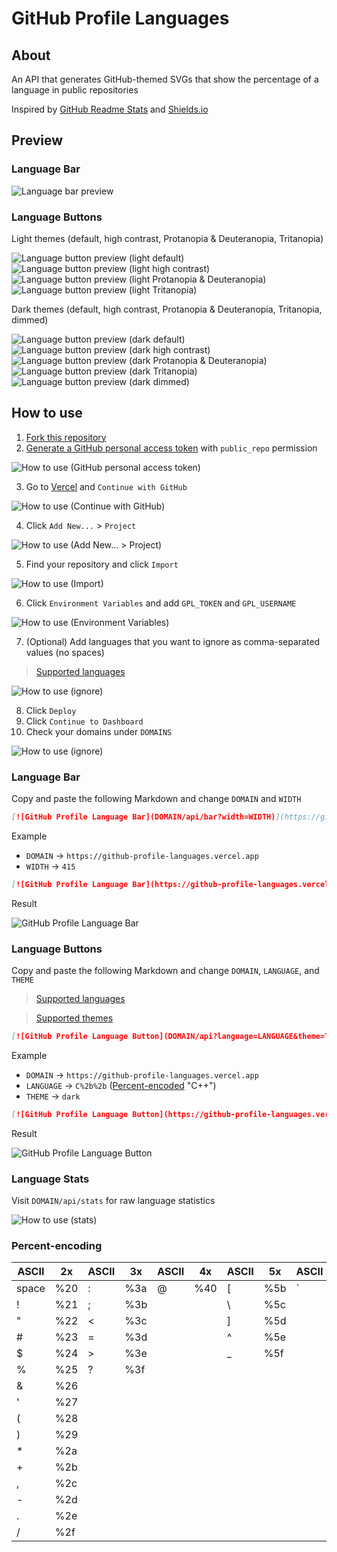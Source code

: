 # GitHub Profile Languages

## About

An API that generates GitHub-themed SVGs that show the percentage of a language in public repositories

Inspired by [GitHub Readme Stats](https://github.com/anuraghazra/github-readme-stats) and [Shields.io](https://github.com/badges/shields)

## Preview

### Language Bar

![Language bar preview](https://github-profile-languages.vercel.app/api/bar?width=415)

### Language Buttons

Light themes (default, high contrast, Protanopia & Deuteranopia, Tritanopia)

![Language button preview (light default)](https://github-profile-languages.vercel.app/api?language=TI%20Program&theme=light)![Language button preview (light high contrast)](https://github-profile-languages.vercel.app/api?language=Java&theme=light_high_contrast)![Language button preview (light Protanopia & Deuteranopia)](https://github-profile-languages.vercel.app/api?language=Processing&theme=light_colorblind)![Language button preview (light Tritanopia)](https://github-profile-languages.vercel.app/api?language=Python&theme=light_tritanopia)

Dark themes (default, high contrast, Protanopia & Deuteranopia, Tritanopia, dimmed)

![Language button preview (dark default)](https://github-profile-languages.vercel.app/api?language=JavaScript)![Language button preview (dark high contrast)](https://github-profile-languages.vercel.app/api?language=Batchfile&theme=dark_high_contrast)![Language button preview (dark Protanopia & Deuteranopia)](https://github-profile-languages.vercel.app/api?language=VBScript&theme=dark_colorblind)![Language button preview (dark Tritanopia)](https://github-profile-languages.vercel.app/api?language=PowerShell&theme=dark_tritanopia)![Language button preview (dark dimmed)](https://github-profile-languages.vercel.app/api?language=AutoHotkey&theme=dark_dimmed)

## How to use

1. [Fork this repository](https://github.com/yehwankim23/github-profile-languages/fork)
2. [Generate a GitHub personal access token](https://github.com/settings/tokens/new) with `public_repo` permission

![How to use (GitHub personal access token)](images/how-to-use-02.png)

3. Go to [Vercel](https://vercel.com/login) and `Continue with GitHub`

![How to use (Continue with GitHub)](images/how-to-use-03.png)

4. Click `Add New...` > `Project`

![How to use (Add New... > Project)](images/how-to-use-04.png)

5. Find your repository and click `Import`

![How to use (Import)](images/how-to-use-05.png)

6. Click `Environment Variables` and add `GPL_TOKEN` and `GPL_USERNAME`

![How to use (Environment Variables)](images/how-to-use-06.png)

7. (Optional) Add languages that you want to ignore as comma-separated values (no spaces)

> [Supported languages](/src/languages.js)

![How to use (ignore)](images/how-to-use-07.png)

8. Click `Deploy`
9. Click `Continue to Dashboard`
10. Check your domains under `DOMAINS`

![How to use (ignore)](images/how-to-use-10.png)

### Language Bar

Copy and paste the following Markdown and change `DOMAIN` and `WIDTH`

```md
[![GitHub Profile Language Bar](DOMAIN/api/bar?width=WIDTH)](https://github.com/yehwankim23/github-profile-languages)
```

Example

- `DOMAIN` → `https://github-profile-languages.vercel.app`
- `WIDTH` → `415`

```md
[![GitHub Profile Language Bar](https://github-profile-languages.vercel.app/api/bar?width=415)](https://github.com/yehwankim23/github-profile-languages)
```

Result

![GitHub Profile Language Bar](https://github-profile-languages.vercel.app/api/bar?width=415)

### Language Buttons

Copy and paste the following Markdown and change `DOMAIN`, `LANGUAGE`, and `THEME`

> [Supported languages](/src/languages.js)

> [Supported themes](/src/themes.js)

```md
[![GitHub Profile Language Button](DOMAIN/api?language=LANGUAGE&theme=THEME)](https://github.com/yehwankim23/github-profile-languages)
```

Example

- `DOMAIN` → `https://github-profile-languages.vercel.app`
- `LANGUAGE` → `C%2b%2b` ([Percent-encoded](#percent-encoding) "C++")
- `THEME` → `dark`

```md
[![GitHub Profile Language Button](https://github-profile-languages.vercel.app/api?language=C%2b%2b&theme=dark)](https://github.com/yehwankim23/github-profile-languages)
```

Result

![GitHub Profile Language Button](https://github-profile-languages.vercel.app/api?language=C%2b%2b)

### Language Stats

Visit `DOMAIN/api/stats` for raw language statistics

![How to use (stats)](images/how-to-use-stats.png)

### Percent-encoding

| ASCII | 2x  | ASCII | 3x  | ASCII | 4x  | ASCII | 5x  | ASCII | 6x  | ASCII | 7x  |
| ----- | --- | ----- | --- | ----- | --- | ----- | --- | ----- | --- | ----- | --- |
| space | %20 | :     | %3a | @     | %40 | [     | %5b | `     | %60 | {     | %7b |
| !     | %21 | ;     | %3b |       |     | \     | %5c |       |     | \|    | %7c |
| "     | %22 | <     | %3c |       |     | ]     | %5d |       |     | }     | %7d |
| #     | %23 | =     | %3d |       |     | ^     | %5e |       |     | ~     | %7e |
| $     | %24 | >     | %3e |       |     | \_    | %5f |
| %     | %25 | ?     | %3f |
| &     | %26 |
| '     | %27 |
| (     | %28 |
| )     | %29 |
| \*    | %2a |
| +     | %2b |
| ,     | %2c |
| -     | %2d |
| .     | %2e |
| /     | %2f |
